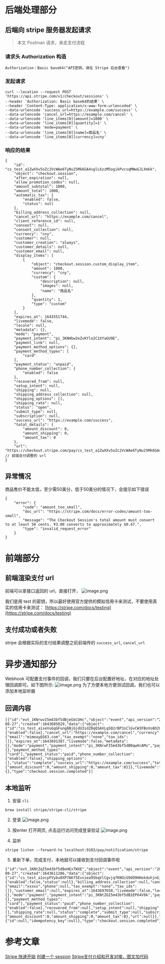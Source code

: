 # 后端处理部分

##  后端向 stripe 服务器发起请求
> 本文 Postman 请求，来走支付流程

### 请求头 Authorization 构造
 `Authorization` : `Basic base64("API密钥，请在 Stripe 后台查看")`

### 发起请求
```
curl --location --request POST 'https://api.stripe.com/v1/checkout/sessions' \
--header 'Authorization: Basic base64的结果' \
--header 'Content-Type: application/x-www-form-urlencoded' \
--data-urlencode 'success_url=https://example.com/success' \
--data-urlencode 'cancel_url=https://example.com/cancel' \
--data-urlencode 'line_items[0][amount]=1000' \
--data-urlencode 'line_items[0][quantity]=1' \
--data-urlencode 'mode=payment' \
--data-urlencode 'line_items[0][name]=商品名' \
--data-urlencode 'line_items[0][currency]=cny'
```
###  响应的结果
```
{
    "id": "cs_test_a1ZwXXv5oZc2VcWAe6TyNu25Mk6GA4sglL6zzM5ogikPvcsqMWwGJLXmkk",
    "object": "checkout.session",
    "after_expiration": null,
    "allow_promotion_codes": null,
    "amount_subtotal": 1000,
    "amount_total": 1000,
    "automatic_tax": {
        "enabled": false,
        "status": null
    },
    "billing_address_collection": null,
    "cancel_url": "https://example.com/cancel",
    "client_reference_id": null,
    "consent": null,
    "consent_collection": null,
    "currency": "cny",
    "customer": null,
    "customer_creation": "always",
    "customer_details": null,
    "customer_email": null,
    "display_items": [
        {
            "object": "checkout.session.custom_display_item",
            "amount": 1000,
            "currency": "cny",
            "custom": {
                "description": null,
                "images": null,
                "name": "商品名"
            },
            "quantity": 1,
            "type": "custom"
        }
    ],
    "expires_at": 1643551744,
    "livemode": false,
    "locale": null,
    "metadata": {},
    "mode": "payment",
    "payment_intent": "pi_3KNHbw2eZvKYlo2C1XYaGU9E",
    "payment_link": null,
    "payment_method_options": {},
    "payment_method_types": [
        "card"
    ],
    "payment_status": "unpaid",
    "phone_number_collection": {
        "enabled": false
    },
    "recovered_from": null,
    "setup_intent": null,
    "shipping": null,
    "shipping_address_collection": null,
    "shipping_options": [],
    "shipping_rate": null,
    "status": "open",
    "submit_type": null,
    "subscription": null,
    "success_url": "https://example.com/success",
    "total_details": {
        "amount_discount": 0,
        "amount_shipping": 0,
        "amount_tax": 0
    },
    "url": "https://checkout.stripe.com/pay/cs_test_a1ZwXXv5oZc2VcWAe6TyNu25Mk6GA4sglL6zzM5ogikPvcsqMWwGJLXmkk#fidkdWxOYHwnPyd1blpxYHZxWlFcampIVGRwc2FAQXQwMUtsUXVtTDJvfScpJ2N3amhWYHdzYHcnP3F3cGApJ2lkfGpwcVF8dWAnPyd2bGtiaWBabHFgaCcpJ2BrZGdpYFVpZGZgbWppYWB3dic%2FcXdwYHgl" // 前端支付调整的 url
}
```
## 异常情况
商品售价不能太低，至少需50美分，低于50美分的情况下，会提示如下错误
```
{
    "error": {
        "code": "amount_too_small",
        "doc_url": "https://stripe.com/docs/error-codes/amount-too-small",
        "message": "The Checkout Session's total amount must convert to at least 50 cents. ¥3.00 converts to approximately $0.47.",
        "type": "invalid_request_error"
    }
}
```

# 前端部分
## 前端渲染支付 url
前端可以拿接口返回的 url，直接打开，
![image.png](https://upload-images.jianshu.io/upload_images/2058787-b227af3584f28c06.png?imageMogr2/auto-orient/strip%7CimageView2/2/w/620)

我们是用 test 的密钥，所以最好使用官方提供的模拟信用卡来测试，不要使用真实的信用卡来测试： [https://stripe.com/docs/testing](https://stripe.com/docs/testing)

## 支付成功或者失败
stripe 会根据实际的支付结果调整之前前端传的 `success_url`, `cancel_url`

# 异步通知部分
Webhook 可配置支付事件的回调，我们只要在后台配置好地址，在对应的地址处理回调即可。如下图所示:
![image.png](https://upload-images.jianshu.io/upload_images/2058787-e49a3861bffcd74a.png?imageMogr2/auto-orient/strip%7CimageView2/2/w/620)
为了方便本地方便测试回调，我们也可以添加本地监听器

## 回调内容
```
[{"id":"evt_1KNrwvI5m43bf5dBjeGkCUHc","object":"event","api_version":"2020-08-27","created":1643605029,"data":{"object":{"id":"cs_test_a1seVuGqGFung8BjGjdU3idZ0qQSAVLqSQ2rBP3sClGvCW3FBoVo8O2UvX","object":"checkout.session","amount_subtotal":1000,"amount_total":1000,"automatic_tax":{"enabled":false},"cancel_url":"https://example.com/cancel","currency":"cny","customer":"cus_L3zwiaUziu3CC2","customer_creation":"always","customer_details":{"email":"mimeay@163.com","tax_exempt":"none","tax_ids":[]},"expires_at":1643691387,"livemode":false,"metadata":{},"mode":"payment","payment_intent":"pi_3KNrwFI5m43bf5dB0qwHcAMs","payment_method_options":{},"payment_method_types":["card"],"payment_status":"paid","phone_number_collection":{"enabled":false},"shipping_options":[],"status":"complete","success_url":"https://example.com/success","total_details":{"amount_discount":0,"amount_shipping":0,"amount_tax":0}}},"livemode":false,"pending_webhooks":2,"request":{},"type":"checkout.session.completed"}]
```
## 本地监听
1. 安装 `cli`
```
brew install stripe/stripe-cli/stripe
```
2. 登录
![image.png](https://upload-images.jianshu.io/upload_images/2058787-bfce22c8c5204cb5.png?imageMogr2/auto-orient/strip%7CimageView2/2/w/1240)


3. 按enter 打开网页, 点击运行访问完成登录验证
![image.png](https://upload-images.jianshu.io/upload_images/2058787-e10da452abdb77f5.png?imageMogr2/auto-orient/strip%7CimageView2/2/w/1240)

4. 监听
```
stripe listen --forward-to localhost:9103/pay/notification/stripe
```

5. 重新下单，完成支付，本地就可以接收到支付回调事件啦
```
{"id":"evt_1KNtZqI5m43bf5dBoHExTWXE","object":"event","api_version":"2020-08-27","created":1643611286,"data":{"object":{"id":"cs_test_a1ocpFVybu8XP7AKf5Evviea9SbqVlCgvjqfKNOiG9dO9HHokduhjnGj7g","object":"checkout.session","after_expiration":null,"allow_promotion_codes":null,"amount_subtotal":1000,"amount_total":1000,"automatic_tax":{"enabled":false,"status":null},"billing_address_collection":null,"cancel_url":"https://example.com/cancel","client_reference_id":null,"consent":null,"consent_collection":null,"currency":"cny","customer":"cus_L41dtiSBXFhtHB","customer_creation":"always","customer_details":{"email":"xxxxx","phone":null,"tax_exempt":"none","tax_ids":[]},"customer_email":null,"expires_at":1643697650,"livemode":false,"locale":null,"metadata":{},"mode":"payment","payment_intent":"pi_3KNtZGI5m43bf5dB1EP64V9k","payment_link":null,"payment_method_options":{},"payment_method_types":["card"],"payment_status":"paid","phone_number_collection":{"enabled":false},"recovered_from":null,"setup_intent":null,"shipping":null,"shipping_address_collection":null,"shipping_options":[],"shipping_rate":null,"status":"complete","submit_type":null,"subscription":null,"success_url":"https://example.com/success","total_details":{"amount_discount":0,"amount_shipping":0,"amount_tax":0},"url":null}},"livemode":false,"pending_webhooks":3,"request":{"id":null,"idempotency_key":null},"type":"checkout.session.completed"}
```
# 参考文章
[Stripe 快速开始](https://stripe.com/docs/payments/quickstart)
[创建一个 session](https://stripe.com/docs/api/checkout/sessions/create)
[Stripe支付介绍和开发对接，图文加代码
](https://ityouzi.com/archives/stripe-pay-code.html)